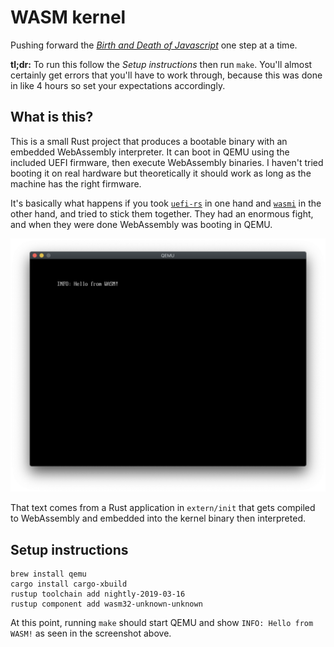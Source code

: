# WASM kernel

Pushing forward the [_Birth and Death of Javascript_](https://www.destroyallsoftware.com/talks/the-birth-and-death-of-javascript) one step at a time.

**tl;dr:** To run this follow the _Setup instructions_ then run `make`. You'll almost certainly get errors that you'll have to
work through, because this was done in like 4 hours so set your expectations accordingly.

## What is this?

This is a small Rust project that produces a bootable binary with an embedded WebAssembly interpreter. It can boot in QEMU 
using the included UEFI firmware, then execute WebAssembly binaries. I haven't tried booting it on real hardware but 
theoretically it should work as long as the machine has the right firmware.

It's basically what happens if you took [`uefi-rs`](https://crates.io/crates/uefi) in one hand and 
[`wasmi`](https://crates.io/crates/wasmi) in the other hand, and tried to stick them together. They had an enormous fight, and
when they were done WebAssembly was booting in QEMU.

![Screenshot](doc/images/screenshot.png)

That text comes from a Rust application in `extern/init` that gets compiled to WebAssembly and embedded into the kernel binary then interpreted.

## Setup instructions

```
brew install qemu
cargo install cargo-xbuild
rustup toolchain add nightly-2019-03-16
rustup component add wasm32-unknown-unknown
```

At this point, running `make` should start QEMU and show `INFO: Hello from WASM!` as seen in the screenshot above.
